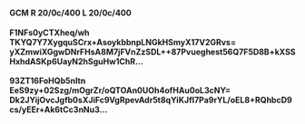 #### GCM R 20/0c/400 L 20/0c/400
**F1NFs0yCTXheq/wh**<br/>**TKYQ7Y7XygquSCrx+AsoykbbnpLNGkHSmyX17V2GRvs=**<br/>**yXZmwiXGgwDNrFHsA8M7jFVnZzSDL++87Pvueghest56Q7F5D8B+kXSSHxhdASKp6UayN2hSguHw1ChR...**<br/><br/>
**93ZT16FoHQb5nItn**<br/>**EeS9zy+02Szg/mOgrZr/oQTOAn0UOh4ofHAu0oL3cNY=**<br/>**Dk2JYijOvcJgfb0sXJiFc9VgRpevAdr5t8qYiKJfI7Pa9rYL/oEL8+RQhbcD9cs/yEEr+Ak6tCc3nNu3...**